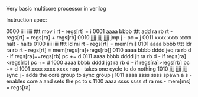 Very basic multicore processor in verilog

Instruction spec:

0000 iiii iiii tttt     mov i rt - regs[rt] = i
0001 aaaa bbbb tttt     add ra rb rt - regs[rt] = regs[ra] + regs[rb]
0010 jjjj jjjj jjjj     jmp j - pc = j
0011 xxxx xxxx xxxx     halt - halts
0100 iiii iiii tttt     ld mi rt - regs[rt] = mem[mi]
0101 aaaa bbbb tttt     ldr ra rb rt - regs[rt] = mem[regs[ra]+regs[rb]]
0110 aaaa bbbb dddd     jeq ra rb d - if regs[ra]==regs[rb] pc += d
0111 aaaa bbbb dddd     jlt ra rb d - if regs[ra]<regs[rb] pc += d
1000 aaaa bbbb dddd     jgt ra rb d - if regs[ra]>regs[rb] pc += d
1001 xxxx xxxx xxxx     nop - takes one cycle to do nothing
1010 jjjj jjjj jjjj     sync j - adds the core group to sync group j
1011 aaaa ssss ssss     spawn a s - enables core a and sets the pc to s
1100 aaaa ssss ssss     st ra ms - mem[ms] = regs[ra]
